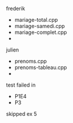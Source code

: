 frederik
- mariage-total.cpp
- mariage-samedi.cpp
- mariage-complet.cpp
- 

julien
- prenoms.cpp
- prenoms-tableau.cpp
- 

test failed in
- P1E4
- P3

skipped ex 5